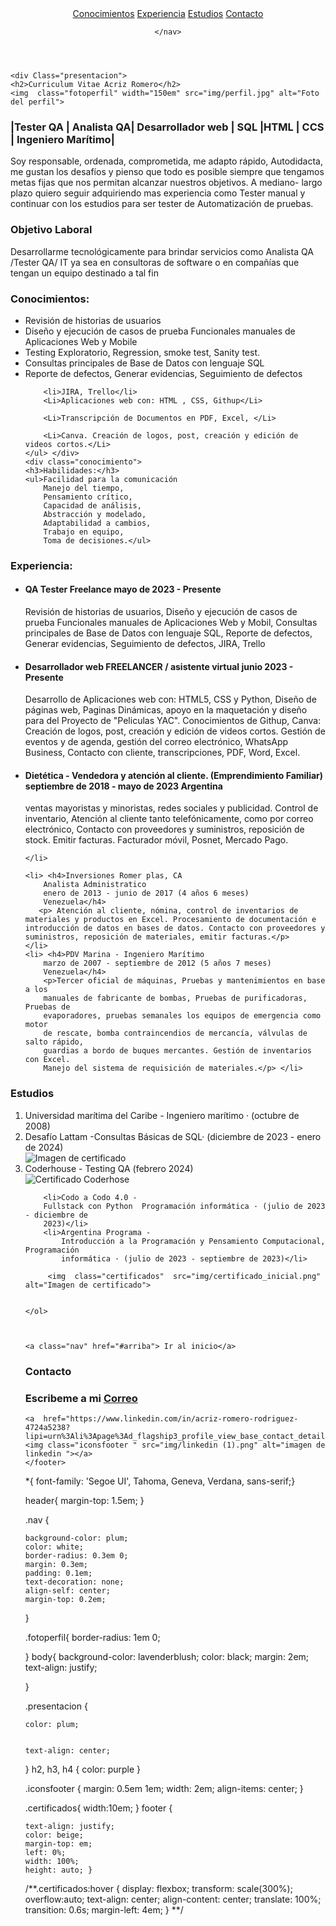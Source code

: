 <!DOCTYPE html>
<html lang="en">
<head>
    <meta charset="UTF-8">
    <meta name="viewport" content="width=device-width, initial-scale=1.0">
    <title>Curriculum</title>
    <link rel="stylesheet" href="style.css">
</head>
<header> <a name="arriba"></a>
    <nav>
        <a class="nav" href="#conocimientos">Conocimientos</a>
        <a class="nav"  href="#experiencia">Experiencia</a>
        <a class="nav"  href="#estudios"> Estudios</a>
        <a class="nav"  href="#contacto"> Contacto</a>

    </nav>
</header>
<body>
   
    <div Class="presentacion">
    <h2>Curriculum Vitae Acriz Romero</h2>
    <img  class="fotoperfil" width="150em" src="img/perfil.jpg" alt="Foto del perfil">
    
</div>
<h3>|Tester QA | Analista QA| Desarrollador web | SQL |HTML | CCS | Ingeniero Marítimo|</h3>
    <p>Soy responsable, ordenada, comprometida, me adapto rápido,  Autodidacta, me gustan los desafíos y pienso que todo es posible siempre que tengamos metas fijas que nos permitan alcanzar  nuestros objetivos. A mediano- largo plazo quiero seguir adquiriendo mas experiencia como Tester manual y continuar con los estudios para ser tester de Automatización de pruebas.</p>
        <h3>Objetivo Laboral</h3>
        <p> Desarrollarme tecnológicamente para brindar servicios como Analista QA /Tester QA/ IT ya sea en consultoras de software o en compañías que tengan un equipo destinado a tal fin</p>
   <a name="conocimientos"></a>
    <div class="conocimiento"><h3>Conocimientos: </h3>
        <ul>
            <li>Revisión de historias de usuarios</li>
        <li>Diseño y ejecución de casos de prueba Funcionales manuales de Aplicaciones Web y Mobile</li>
        <li>Testing Exploratorio, Regression, smoke test, Sanity test.</li>
        <li>Consultas principales de Base de Datos con lenguaje SQL</li>
        <li>Reporte de defectos, Generar evidencias, Seguimiento de defectos</li>

        <li>JIRA, Trello</li>
        <Li>Aplicaciones web con: HTML , CSS, Githup</Li>

        <Li>Transcripción de Documentos en PDF, Excel, </Li>

        <Li>Canva. Creación de logos, post, creación y edición de videos cortos.</Li>
    </ul> </div>
    <div class="conocimiento">
    <h3>Habilidades:</h3>
    <ul>Facilidad para la comunicación
        Manejo del tiempo,
        Pensamiento crítico,
        Capacidad de análisis,
        Abstracción y modelado,
        Adaptabilidad a cambios,
        Trabajo en equipo,
        Toma de decisiones.</ul>
</div>
<a name="experiencia"></a>
    <h3>Experiencia:</h3>
<div> 
   <ul>
    <li> <h4>QA Tester Freelance
        mayo de 2023 - Presente </h4>
   <p> Revisión de historias de usuarios, Diseño y ejecución de casos de prueba Funcionales manuales de Aplicaciones Web y Mobil, Consultas principales de Base de Datos con lenguaje SQL, Reporte de defectos, Generar evidencias, Seguimiento de defectos, JIRA, Trello</p></li>
    <li> <h4>Desarrollador web FREELANCER / asistente virtual 
        junio 2023 - Presente</h4>
        <p>Desarrollo de Aplicaciones web con: HTML5, CSS y Python, Diseño de páginas web, Paginas Dinámicas, apoyo en la maquetación y diseño para del Proyecto de "Peliculas YAC". Conocimientos de Githup, Canva: Creación de logos, post, creación y edición de videos cortos. Gestión de eventos y de agenda, gestión del correo electrónico, WhatsApp Business, Contacto con cliente, transcripciones, PDF, Word, Excel. </p></li>

<li><h4>Dietética - Vendedora y atención al cliente.
     (Emprendimiento Familiar)
    septiembre de 2018 - mayo de 2023 
    Argentina </h4> 
    <p>ventas mayoristas y minoristas, redes sociales y publicidad. Control de inventario, Atención al cliente tanto telefónicamente, como por correo electrónico, Contacto con proveedores y suministros, reposición de stock. Emitir facturas. Facturador móvil, Posnet, Mercado Pago.</p>

    </li>
   
    <li> <h4>Inversiones Romer plas, CA
        Analista Administratico
        enero de 2013 - junio de 2017 (4 años 6 meses)
        Venezuela</h4>
       <p> Atención al cliente, nómina, control de inventarios de materiales y productos en Excel. Procesamiento de documentación e introducción de datos en bases de datos. Contacto con proveedores y suministros, reposición de materiales, emitir facturas.</p>
    </li>
    <li> <h4>PDV Marina - Ingeniero Marítimo
        marzo de 2007 - septiembre de 2012 (5 años 7 meses)
        Venezuela</h4>
        <p>Tercer oficial de máquinas, Pruebas y mantenimientos en base a los
        manuales de fabricante de bombas, Pruebas de purificadoras, Pruebas de
        evaporadores, pruebas semanales los equipos de emergencia como motor
        de rescate, bomba contraincendios de mercancía, válvulas de salto rápido,
        guardias a bordo de buques mercantes. Gestión de inventarios con Excel.
        Manejo del sistema de requisición de materiales.</p> </li>
    
</ul>
</div>

<a name="estudios"></a>
<h3>Estudios</h3>
<ol>
    <li>Universidad marítima del Caribe - Ingeniero marítimo   · (octubre de 2008)</li>
    <li> Desafío Lattam -Consultas Básicas de SQL· (diciembre de
        2023 - enero de 2024)</li>
        <img  class="certificados" src="img/Consultas_Basicas_SQL.jpg" alt="Imagen de certificado">
        <li> Coderhouse - Testing QA (febrero 2024) </li>
        <img class="certificados" src="img/certificado testing qa.png" alt="Certificado Coderhose">

        <li>Codo a Codo 4.0 - 
        Fullstack con Python  Programación informática · (julio de 2023 - diciembre de
        2023)</li>
        <li>Argentina Programa - 
            Introducción a la Programación y Pensamiento Computacional, Programación
            informática · (julio de 2023 - septiembre de 2023)</li>

         <img  class="certificados"  src="img/certificado_inicial.png" alt="Imagen de certificado">


    </ol>
   

    
    <a class="nav" href="#arriba"> Ir al inicio</a>
</body>

<h3>Contacto</h3>

<footer>
    <a name="contacto"></a>
    <h3> Escribeme a mi <a class="nav" href="mailto:romeroacriz@gmail.com">Correo</a></h3>
    
    <a  href="https://www.linkedin.com/in/acriz-romero-rodriguez-4724a5238?lipi=urn%3Ali%3Apage%3Ad_flagship3_profile_view_base_contact_details%3BEG9KgDrFQtidYS0pqXlifg%3D%3D"><img class="iconsfooter " src="img/linkedin (1).png" alt="imagen de linkedin "></a>
    </footer>
</html>


*{ font-family: 'Segoe UI', Tahoma, Geneva, Verdana, sans-serif;}

header{
    margin-top: 1.5em;
}


.nav {
    
    background-color: plum;
    color: white;
    border-radius: 0.3em 0;
    margin: 0.3em;
    padding: 0.1em;
    text-decoration: none;
    align-self: center;
    margin-top: 0.2em;

}

.fotoperfil{
    border-radius: 1em 0;
    

}
body{ 
    background-color: lavenderblush;
color: black;
margin: 2em;
text-align: justify;

}

.presentacion {
    
    color: plum;

    
    text-align: center;

}
h2, h3, h4 { 
    color: purple
}

.iconsfooter {
    margin: 0.5em 1em;
    width: 2em;
    align-items: center;
}

.certificados{
    width:10em;
}
footer {
    
    text-align: justify;
    color: beige;
    margin-top: em;
    left: 0%;
    width: 100%;
    height: auto; }

/**.certificados:hover {
    display: flexbox;
    transform: scale(300%);
    overflow:auto;
    text-align: center;
    align-content: center;
    translate: 100%;
    transition: 0.6s;
    margin-left: 4em;
    }
**/
